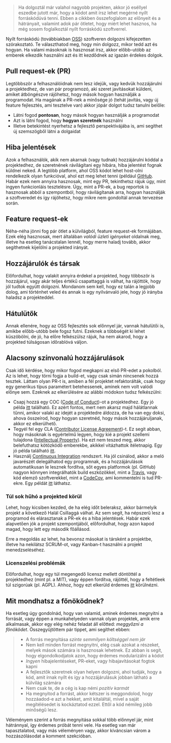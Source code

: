 > Ha dolgoztál már valahol nagyobb projekten, akkor jó eséllyel eszedbe jutott már, hogy a kódot amit írsz lehet megérné nyílt forráskódúvá tenni. Ebben a cikkben összefoglalom az előnyeit és a hátrányait, valamint adok pár ötletet, hogy miért lehet hasznos, ha még sosem foglalkoztál nyílt forráskódú szoftverrel.

Nyílt forráskódú (továbbiakban [OSS](https://en.wikipedia.org/wiki/Open-source_software)) szoftveren dolgozni kifejezetten szórakoztató. Te választhatod meg, hogy min dolgozz, mikor tedd azt és hogyan. Ha valami másoknak is hasznosat írsz, akkor előbb-utóbb az emberek elkezdik használni azt és itt kezdődnek az igazán érdekes dolgok.

## Pull request-ek (PR)
Legtöbbször a felhasználóidnak nem lesz idejük, vagy kedvük hozzájárulni a projektedhez, de van pár programozó, aki szeret javításokat küldeni, amiket átböngészve rájöhetsz, hogy mások hogyan használják a programodat. Ha magának a PR-nek a minősége jó (tehát javítás, vagy új feature fejlesztés, ami tesztelve van) akkor jópár dolgot tudsz tanulni belőle:
- Látni fogod __pontosan__, hogy mások hogyan használják a programodat
- Azt is látni fogod, hogy __hogyan szeretnék__ használni
- Illetve betekintést nyerhetsz a fejlesztő perspektívájába is, ami segíthet új szemszögből látni a dolgaidat

## Hiba jelentések
Azok a felhasználók, akik nem akarnak (vagy tudnak) hozzájárulni kóddal a projektedhez, de szeretnének rávilágítani egy hibára, hiba jelentést fognak küldnei neked. A legtöbb platform, ahol OSS kódot lehet host-olni rendelkezik olyan funkcióval, ahol ezt meg lehet tenni (például [GitHub](https://github.com/). Habár ezek nem annyira hasznosak, mint egy PR, tekinthetsz rájuk úgy, mint ingyen funkcionláis tesztelésre. Úgy, mint a PR-ek, a bug reportok is hasznosak abból a szempontból, hogy rávilágítanak arra, hogyan használják a szoftveredet és így rájöhetsz, hogy mikre nem gondoltál annak tervezése során.

## Feature request-ek
Néha-néha jönni fog pár ötlet a külvilágból, feature request-ek formájában. Ezek elég hasznosak, mert általában *valódi üzleti igényeket* oldalnak meg, illetve ha esetleg tanácstalan lennél, hogy merre haladj tovább, akkor segíthetnek kijelölni a projekted irányát.

## Hozzájárulók és társak
Előfordulhat, hogy valakit annyira érdekel a projekted, hogy többször is hozzájárul, vagy akár teljes értékű csapattaggá is válhat, ha rájöttök, hogy jól tudtok együtt dolgozni. Mondanom sem kell, hogy ez talán a legjobb dolog, ami történhet veled és annak is egy nyilvánvaló jele, hogy jó irányba haladsz a projekteddel.

## Hátulütők
Annak ellenére, hogy az OSS fejlesztés sok előnnyel jár, vannak hátulütői is, amikbe előbb-utóbb bele fogsz futni. Ezeknek a többségét ki lehet küszöbölni, de jó, ha előre felkészülsz rájuk, ha nem akarod, hogy a projekted túlságosan időrablóvá váljon.

## Alacsony színvonalú hozzájárulások

Csak idő kérdése, hogy mikor fogod megkapni az első PR-edet a pokolból. Az is lehet, hogy törni fogja a build-et, vagy csak simán nincsenek hozzá tesztek. Láttam olyan PR-t is, amiben a fél projektet refaktorálták, csak hogy egy generikus típus paramétert betehessenek, aminek nem volt valódi előnye sem. Ezeknek az elkerülésére az alábbi módokon tudsz felkészülni:

- Csapj hozzá egy COC ([Code of Conduct](https://en.wikipedia.org/wiki/Code_of_conduct))-ot a projektedhez. Egy jó példa [itt](http://contributor-covenant.org/version/1/1/0/) található. Ez azért fontos, mert nem akarsz majd hálátlannak tűnni, amikor valaki az idejét a projektedre áldozza, de ha van egy doksi, ahova összeírod, hogy hogyan szeretnéd, hogy mások hozzájáruljanak, akkor ez elkerülhető.
- Tegyél fel egy CLA ([Contributor License Agreement](https://en.wikipedia.org/wiki/Contributor_License_Agreement))-t. Ez segít abban, hogy másoknak is egyértelmű legyen, hogy kié a projekt szellemi tulajdona ([Intellectual Property](https://en.wikipedia.org/wiki/Intellectual_property)). Ha ezt nem teszed meg, akkor belefuthatsz kötözködő emberekbe, akikkel vitázhattok ítéletnapig. Egy jó példa található [itt](https://github.com/ReactiveX/RxJava/blob/2.x/CONTRIBUTING.md).
- Használj [Continuous Integration](https://en.wikipedia.org/wiki/Continuous_integration) rendszert. Ha jól csinálod, akkor a meló javarészét delegálhatod egy programnak, és a hozzájárulások automatikusan le lesznek fordítva, sőt egyes platformok (pl. GitHub) nagyon könnyen integrálhatók build eszközökkel, mint a [Travis](https://travis-ci.org/), vagy kód elemző szoftverekkel, mint a [CodeCov](https://codecov.io/), ami kommentelni is tud PR-ekre. Egy példát [itt](https://github.com/Hexworks/hexameter/pull/24) láthatsz.

### Túl sok hűhó a projekted körül
Lehet, hogy kicsiben kezded, de ha elég időt beleraksz, akkor bármelyik projekt a következő Halál Csillaggá válhat. Az sem segít, ha népszerű lesz a programod és elárasztanak a PR-ek és a hiba jelentések. Habár ezek alapvetően jók a projekt szempontjából, előfordulhat, hogy azon kapod magad, hogy lett egy második főállásod.

Erre a megoldás az lehet, ha bevonsz másokat is társként a projektbe, illetve ha nekilátsz SCRUM-ot, vagy Kanban-t használni a projekt menedzseléséhez.

### Licenszelési problémák

Előfordulhat, hogy egy túl megengedő licensz mellett döntöttél a projektedhez (mint pl. a MIT), vagy éppen fordítva, rájöttél, hogy a feltétleek túl szigorúak (pl. AGPL). Ahhoz, hogy ezt elkerüld érdemes [itt](https://choosealicense.com/) körülnézni.

## Mit mondhatsz a főnöködnek?

Ha esetleg úgy gondolnád, hogy van valamid, aminek érdemes megnyitni a forrását, vagy éppen a munkahelyeden vannak olyan projektek, amik erre alkalmasak, akkor egy elég nehéz feladat áll előtted: *meggyőzni a főnöködet*. Összegyűjtöttem pár tippet, ami segíthet ebben:

> - A forrás megnyitása *szinte semmilyen költséggel nem jár*
> - Nem kell minden forrást megnyitni, elég csak azokat a részeket, melyek mások számára is hasznosak lehetnek. Ez abban is segít, hogy elgondolkodjatok azon, hogy érdemes modularizálni a kódot
> - *Ingyen* hibajelentéseket, PR-eket, vagy hibajavításokat fogtok kapni
> - A fejlesztők szeretnek olyan helyen dolgozni, ahol tudják, hogy a kód, amit írnak nyílt és így a hozzájárulásuk jobban látható a külvilág számára
> - Nem csak te, de a cég is kap némi *pozitív karmát*
> - Ha megnyitod a forrást, akkor kétszer is meggondolod, hogy hozzáadod-e azt a hekket, amit kitaláltál, mivel a saját megítélésedet is kockáztatod ezzel. Ettől a kód némileg jobb minőségű lesz.

Véleményem szerint a forrás megnyitása sokkal több előnnyel jár, mint hátránnyal, így érdemes próbát tenni vele. Ha esetleg van már tapasztalatod, vagy más véleményen vagy, akkor kíváncsian várom a hozzászólásodat a komment szekcióban.




